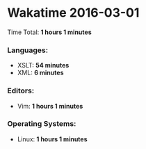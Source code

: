 # Wakatime 2016-03-01

Time Total: **1 hours 1 minutes**

### Languages:
- XSLT: **54 minutes** 
- XML: **6 minutes** 

### Editors:
- Vim: **1 hours 1 minutes** 

### Operating Systems:
- Linux: **1 hours 1 minutes** 

